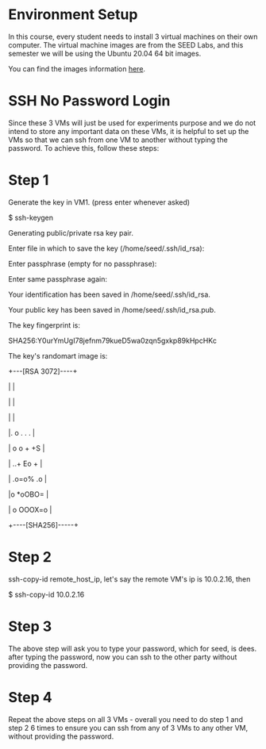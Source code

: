 # Environment Setup

In this course, every student needs to install 3 virtual machines on their own computer. The virtual machine images are from the SEED Labs, and this semester we will be using the Ubuntu 20.04 64 bit images.

You can find the images information [here](https://seedsecuritylabs.org/labsetup.html).

# SSH No Password Login

Since these 3 VMs will just be used for experiments purpose and we do not intend to store any important data on these VMs, it is helpful to set up the VMs so that we can ssh from one VM to another without typing the password. To achieve this, follow these steps:

# Step 1

Generate the key in VM1. (press enter whenever asked)

$ ssh-keygen

Generating public/private rsa key pair.

Enter file in which to save the key (/home/seed/.ssh/id_rsa):

Enter passphrase (empty for no passphrase):

Enter same passphrase again:

Your identification has been saved in /home/seed/.ssh/id_rsa.

Your public key has been saved in /home/seed/.ssh/id_rsa.pub.

The key fingerprint is:

SHA256:Y0urYmUgI78jefnm79kueD5wa0zqn5gxkp89kHpcHKc

The key's randomart image is:

+---[RSA 3072]----+

|                 |

|                 |

|                 |

|. o . . .        |

| o o + +S        |

|  ..+ Eo +       |

| .o=o% .o        |

|o *oOBO=         |

| o OOOX=o        |

+----[SHA256]-----+

# Step 2

ssh-copy-id remote_host_ip, let's say the remote VM's ip is 10.0.2.16, then

$ ssh-copy-id 10.0.2.16

# Step 3

The above step will ask you to type your password, which for seed, is dees. after typing the password, now you can ssh to the other party without providing the password.

# Step 4

Repeat the above steps on all 3 VMs - overall you need to do step 1 and step 2 6 times to ensure you can ssh from any of 3 VMs to any other VM, without providing the password.
